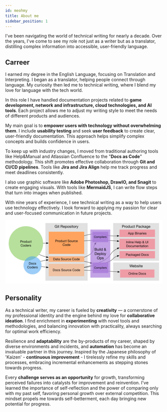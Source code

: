 ```yaml
---
id: meohmy
title: About me
sidebar_position: 1
---
```


I've been navigating the world of technical writing for nearly a decade. Over the years, I've come to see my role not just as a writer but as a translator, distilling complex information into accessible, user-friendly language. 

## Carreer

I earned my degree in the English Language, focusing on Translation and Interpreting. I began as a translator, helping people connect through language. My curiosity then led me to technical writing, where I blend my love for language with the tech world.

In this role I have handled documentation projects related to **game development, network and infrastructure, cloud technologies, and AI tools**. Each project allows me to adjust my writing style to meet the needs of different products and audiences.

My main goal is to **empower users with technology without overwhelming them**. I include **usability testing** and seek **user feedback** to create clear, user-friendly documentation. This approach helps simplify complex concepts and builds confidence in users.

To keep up with industry changes, I moved from traditional authoring tools like Help&Manual and Atlassian Confluence to the "**Docs as Code**" methodology. This shift promotes effective collaboration through **Git and CI/CD pipelines**. Tools like **Jira and Jira Align** help me track progress and meet deadlines consistently.

I also use graphic software like **Adobe Photoshop, DrawIO, and Snagit** to create engaging visuals. With tools like **MermaidJS**, I can write flow steps that turn into images when published.

With nine years of experience, I see technical writing as a way to help users use technology effectively. I look forward to applying my passion for clear and user-focused communication in future projects.

![Docs as Code pipeline](/img/pipeline.png)
 
## Personality

As a technical writer, my career is fueled by **creativity** — a cornerstone of my professional identity and the engine behind my love for **collaborative ideation**. I find enrichment in **experimenting** with novel tools and methodologies, and balancing innovation with practicality, always searching for optimal work efficiency.

Resilience and **adaptability** are the by-products of my career, shaped by diverse environments and incidents, and **automation** has become an invaluable partner in this journey. Inspired by the Japanese philosophy of 'Kaizen' - **continuous improvement** - I tirelessly refine my skills and processes, embracing incremental enhancements as stepping stones towards progress.

Every **challenge serves as an opportunity** for growth, transforming perceived failures into catalysts for improvement and reinvention. I've learned the importance of self-reflection and the power of comparing only with my past self, favoring personal growth over external competition. This mindset propels me towards self-betterment, each day bringing new potential for progress.

<!--
## FAQ -->

